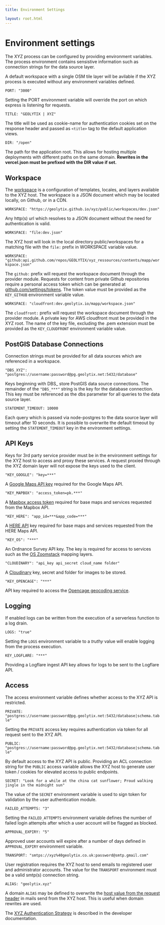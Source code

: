 ```yaml
---
title: Environment Settings

layout: root.html
---
```


# Environment settings

The XYZ process can be configured by providing environment variables. The process environment contains sensistive information such as connection strings for the data source layer.

A default workspace with a single OSM tile layer will be avilable if the XYZ process is executed without any environment variables defined.

`PORT: "3000"`

Setting the PORT environment variable will override the port on which express is listening for requests.

`TITLE: "GEOLYTIX | XYZ"`

The title will be used as cookie-name for authentication cookies set on the response header and passed as `<title>` tag to the default application views.

`DIR: "/open"`

The path for the application root. This allows for hosting multiple deployments with different paths on the same domain. **Rewrites in the vercel.json must be prefixed with the DIR value if set.**

## Workspace

The [workspace](/xyz/docs/workspace/workspaces) is a configuration of templates, locales, and layers available to the XYZ host. The workspace is a JSON document which may be located locally, on Github, or in a CDN.

`WORKSPACE: "https://geolytix.github.io/xyz/public/workspaces/dev.json"`

Any http(s) url which resolves to a JSON document without the need for authentication is valid.

`WORKSPACE: "file:dev.json"`

The XYZ host will look in the local directory public/workspaces for a matching file with the `file:` prefix in WORKSPACE variable value.

`WORKSPACE: "github:api.github.com/repos/GEOLYTIX/xyz_ressources/contents/mapp/workspace.json"`

The `github:` prefix will request the workspace document through the provider module. Requests for content from private Github repositories require a personal access token which can be generated at [github.com/settings/tokens](https://github.com/settings/tokens). The token value must be provided as the `KEY_GITHUB` environment variable value.

`WORKSPACE: "cloudfront:dev.geolytix.io/mapp/workspace.json"`

The `cloudfront:` prefix will request the workspace document through the provider module. A private key for AWS cloudfront must be provided in the XYZ root. The name of the key file, excluding the .pem extension must be provided as the `KEY_CLOUDFRONT` environment variable value.

## PostGIS Database Connections

Connection strings must be provided for all data sources which are referenced in a workspace.

`"DBS_XYZ": "postgres://username:password@pg.geolytix.net:5432/database"`

Keys beginning with DBS\_ store PostGIS data source connections. The remainder of the `"DBS_***"` string is the key for the database connection. This key must be referenced as the dbs parameter for all queries to the data source layer.

`STATEMENT_TIMEOUT: 10000`

Each query which is passed via node-postgres to the data source layer will timeout after 10 seconds. It is possible to overwrite the default timeout by setting the `STATEMENT_TIMEOUT` key in the environment settings.

## API Keys

Keys for 3rd party service provider must be in the environment settings for the XYZ host to access and proxy these services. A request proxied through the XYZ domain layer will not expose the keys used to the client.

`"KEY_GOOGLE": "key=***"`

A [Google Maps API key](https://developers.google.com/maps/documentation/javascript/get-api-key) required for the Google Maps API.

`"KEY_MAPBOX": "access_token=pk.***"`

A [Mapbox access token](https://www.mapbox.com/help/how-access-tokens-work) required for base maps and services requested from the Mapbox API.

`"KEY_HERE": "app_id=***&app_code=***"`

A [HERE API](https://developer.here.com) key required for base maps and services requested from the HERE Maps API.

`"KEY_OS": "***"`

An Ordnance Survey API key. The key is required for access to services such as the [OS Zoomstack](https://www.ordnancesurvey.co.uk/business-government/tools-support/open-zoomstack-support) mapping layers.

`"CLOUDINARY": "api_key api_secret cloud_name folder"`

A [Cloudinary](https://cloudinary.com/) key, secret and folder for images to be stored.

`"KEY_OPENCAGE": "***"`

API key required to access the [Opencage geocoding service](https://opencagedata.com/api).

## Logging

If enabled logs can be written from the execution of a serverless function to a log drain.

`LOGS: "true"`

Setting the `LOGS` environment variable to a *truthy* value will enable logging from the process execution.

`KEY_LOGFLARE: "***"`

Providing a Logflare ingest API key allows for logs to be sent to the Logflare API.

## Access

The access environment variable defines whether access to the XYZ API is restricted.

`PRIVATE: "postgres://username:password@pg.geolytix.net:5432/database|schema.table"`

Setting the `PRIVATE` access key requires authentication via token for all request sent to the XYZ API.

`PUBLIC: "postgres://username:password@pg.geolytix.net:5432/database|schema.table"`

By default access to the XYZ API is public. Providing an ACL connection string for the `PUBLIC` access variable allows the XYZ host to generate user token / cookies for elevated access to public endpoints.

`SECRET: "Look for a while at the china cat sunflower; Proud walking jingle in the midnight sun"`

The value of the `SECRET` environment variable is used to sign token for validation by the user authentication module.

`FAILED_ATTEMPTS: "3"`

Setting the `FAILED_ATTEMPTS` environment variable defines the number of failed login attempts after which a user account will be flagged as blocked.

`APPROVAL_EXPIRY: "5"`

Approved user accounts will expire after a number of days defined in `APPROVAL_EXPIRY` environment variable.

`TRANSPORT: "smtps://xyz%40geolytix.co.uk:password@smtp.gmail.com"`

User registration requires the XYZ host to send emails to registered user and administrator accounts. The value for the `TRANSPORT` environment must be a valid smtp(s) connection string.

`ALIAS: "geolytix.xyz"`

A domain `ALIAS` may be defined to overwrite the [host value from the request header](https://developer.mozilla.org/en-US/docs/Web/HTTP/Headers/Host) in mails send from the XYZ host. This is useful when domain rewrites are used.

The [XYZ Authentication Strategy](/xyz/docs/develop/security/authentication) is described in the developer documentation.